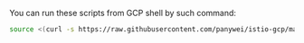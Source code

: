 You can run these scripts from GCP shell by such command:
```bash
source <(curl -s https://raw.githubusercontent.com/panywei/istio-gcp/master/scripts/installGo.sh)
```
